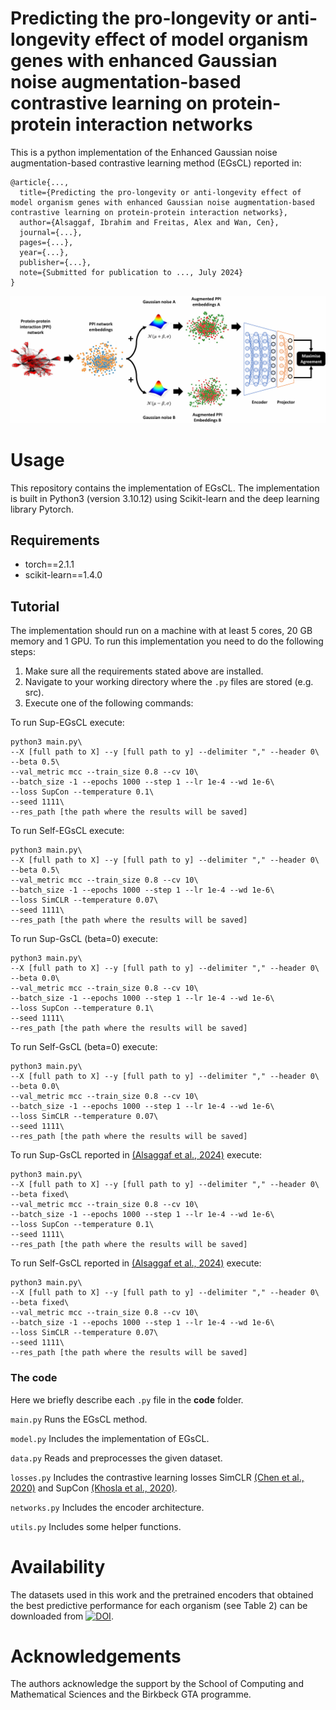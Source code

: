 # Predicting the pro-longevity or anti-longevity effect of model organism genes with enhanced Gaussian noise augmentation-based contrastive learning on protein-protein interaction networks
This is a python implementation of the Enhanced Gaussian noise augmentation-based contrastive learning method (EGsCL) reported in:
```
@article{...,
  title={Predicting the pro-longevity or anti-longevity effect of model organism genes with enhanced Gaussian noise augmentation-based contrastive learning on protein-protein interaction networks},
  author={Alsaggaf, Ibrahim and Freitas, Alex and Wan, Cen},
  journal={...},
  pages={...},
  year={...},
  publisher={...},
  note={Submitted for publication to ..., July 2024}
}
```

<p align="center">
  <img src="images/Flowchart.png" width="1000" title="EGsCL flow-chart">
</p>

# Usage
This repository contains the implementation of EGsCL. The implementation is built in Python3 (version 3.10.12) using Scikit-learn and the deep learning library Pytorch. 

## Requirements
- torch==2.1.1
- scikit-learn==1.4.0

## Tutorial
The implementation should run on a machine with at least 5 cores, 20 GB memory and 1 GPU. To run this implementation you need to do the following steps:
1. Make sure all the requirements stated above are installed.
2. Navigate to your working directory where the `.py` files are stored (e.g. src).
3. Execute one of the following commands:

To run Sup-EGsCL execute:
```
python3 main.py\
--X [full path to X] --y [full path to y] --delimiter "," --header 0\
--beta 0.5\
--val_metric mcc --train_size 0.8 --cv 10\
--batch_size -1 --epochs 1000 --step 1 --lr 1e-4 --wd 1e-6\
--loss SupCon --temperature 0.1\
--seed 1111\
--res_path [the path where the results will be saved]
```
To run Self-EGsCL execute:
```
python3 main.py\
--X [full path to X] --y [full path to y] --delimiter "," --header 0\
--beta 0.5\
--val_metric mcc --train_size 0.8 --cv 10\
--batch_size -1 --epochs 1000 --step 1 --lr 1e-4 --wd 1e-6\
--loss SimCLR --temperature 0.07\
--seed 1111\
--res_path [the path where the results will be saved]
```
To run Sup-GsCL (beta=0) execute:
```
python3 main.py\
--X [full path to X] --y [full path to y] --delimiter "," --header 0\
--beta 0.0\
--val_metric mcc --train_size 0.8 --cv 10\
--batch_size -1 --epochs 1000 --step 1 --lr 1e-4 --wd 1e-6\
--loss SupCon --temperature 0.1\
--seed 1111\
--res_path [the path where the results will be saved]
```
To run Self-GsCL (beta=0) execute:
```
python3 main.py\
--X [full path to X] --y [full path to y] --delimiter "," --header 0\
--beta 0.0\
--val_metric mcc --train_size 0.8 --cv 10\
--batch_size -1 --epochs 1000 --step 1 --lr 1e-4 --wd 1e-6\
--loss SimCLR --temperature 0.07\
--seed 1111\
--res_path [the path where the results will be saved]
```
To run Sup-GsCL reported in [(Alsaggaf et al., 2024)](https://doi.org/10.1093/bfgp/elad059) execute:
```
python3 main.py\
--X [full path to X] --y [full path to y] --delimiter "," --header 0\
--beta fixed\
--val_metric mcc --train_size 0.8 --cv 10\
--batch_size -1 --epochs 1000 --step 1 --lr 1e-4 --wd 1e-6\
--loss SupCon --temperature 0.1\
--seed 1111\
--res_path [the path where the results will be saved]
```
To run Self-GsCL reported in [(Alsaggaf et al., 2024)](https://doi.org/10.1093/bfgp/elad059) execute:
```
python3 main.py\
--X [full path to X] --y [full path to y] --delimiter "," --header 0\
--beta fixed\
--val_metric mcc --train_size 0.8 --cv 10\
--batch_size -1 --epochs 1000 --step 1 --lr 1e-4 --wd 1e-6\
--loss SimCLR --temperature 0.07\
--seed 1111\
--res_path [the path where the results will be saved]
```

### The code
Here we briefly describe each `.py` file in the **code** folder.

`main.py` Runs the EGsCL method.

`model.py` Includes the implementation of EGsCL.

`data.py` Reads and preprocesses the given dataset.

`losses.py` Includes the contrastive learning losses SimCLR [(Chen et al., 2020)](http://proceedings.mlr.press/v119/chen20j.html) and SupCon [(Khosla et al., 2020)](https://proceedings.neurips.cc/paper/2020/hash/d89a66c7c80a29b1bdbab0f2a1a94af8-Abstract.html).

`networks.py` Includes the encoder architecture.

`utils.py` Includes some helper functions.

# Availability
The datasets used in this work and the pretrained encoders that obtained the best predictive performance for each organism (see Table 2) can be downloaded from [![DOI](https://zenodo.org/badge/DOI/10.5281/zenodo.12143797.svg)](https://doi.org/10.5281/zenodo.12143797).

# Acknowledgements
The authors acknowledge the support by the School of Computing and Mathematical Sciences and the Birkbeck GTA programme.
